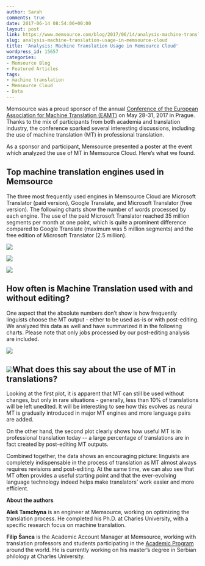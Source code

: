 ```yaml
---
author: Sarah
comments: true
date: 2017-06-14 08:54:06+00:00
layout: post
link: https://www.memsource.com/blog/2017/06/14/analysis-machine-translation-usage-in-memsource-cloud/
slug: analysis-machine-translation-usage-in-memsource-cloud
title: 'Analysis: Machine Translation Usage in Memsource Cloud'
wordpress_id: 15657
categories:
- Memsource Blog
- Featured Articles
tags:
- machine translation
- Memsource Cloud
- Data
---
```


Memsource was a proud sponsor of the annual [Conference of the European Association for Machine Translation (EAMT)](http://ufal.mff.cuni.cz/eamt2017/) on May 28-31, 2017 in Prague. Thanks to the mix of participants from both academia and translation industry, the conference sparked several interesting discussions, including the use of machine translation (MT) in professional translation.

As a sponsor and participant, Memsource presented a poster at the event which analyzed the use of MT in Memsource Cloud. Here’s what we found.<!-- more -->


## Top machine translation engines used in Memsource


The three most frequently used engines in Memsource Cloud are Microsoft Translator (paid version), Google Translate, and Microsoft Translator (free version). The following charts show the number of words processed by each engine. The use of the paid Microsoft Translator reached 35 million segments per month at one point, which is quite a prominent difference compared to Google Translate (maximum was 5 million segments) and the free edition of Microsoft Translator (2.5 million).

[![](http://www.memsource.com/wp-content/uploads/2017/06/MT-paid-Microsoft-e1497429221935.png)](http://www.memsource.com/wp-content/uploads/2017/06/MT-paid-Microsoft.png)

[![](http://www.memsource.com/wp-content/uploads/2017/06/MT-Google-translate-e1497429290836.png)](http://www.memsource.com/wp-content/uploads/2017/06/MT-Google-translate.png)

[![](http://www.memsource.com/wp-content/uploads/2017/06/MT-Free-Microsoft-e1497429756173.png)](http://www.memsource.com/wp-content/uploads/2017/06/MT-Free-Microsoft.png)


## How often is Machine Translation used with and without editing?


One aspect that the absolute numbers don’t show is how frequently linguists choose the MT output - either to be used as-is or with post-editing. We analyzed this data as well and have summarized it in the following charts. Please note that only jobs processed by our post-editing analysis are included.

[![](http://www.memsource.com/wp-content/uploads/2017/06/mt-noedit-e1497429789151-1024x457.png)](http://www.memsource.com/wp-content/uploads/2017/06/mt-noedit.png)


## [![](http://www.memsource.com/wp-content/uploads/2017/06/mt-editing-e1497429821252-1024x473.png)](http://www.memsource.com/wp-content/uploads/2017/06/mt-editing.png)What does this say about the use of MT in translations?


Looking at the first plot, it is apparent that MT can still be used without changes, but only in rare situations - generally, less than 10% of translations will be left unedited. It will be interesting to see how this evolves as neural MT is gradually introduced in major MT engines and more language pairs are added.

On the other hand, the second plot clearly shows how useful MT is in professional translation today -- a large percentage of translations are in fact created by post-editing MT outputs.

Combined together, the data shows an encouraging picture: linguists are completely indispensable in the process of translation as MT almost always requires revisions and post-editing. At the same time, we can also see that MT often provides a useful starting point and that the ever-evolving language technology indeed helps make translators’ work easier and more efficient.

**About the authors**

**Aleš Tamchyna** is an engineer at Memsource, working on optimizing the translation process. He completed his Ph.D. at Charles University, with a specific research focus on machine translation.

**Filip Šanca** is the Academic Account Manager at Memsource, working with translation professors and students participating in the [Academic Program](http://www.memsource.com/blog/category/academy/) around the world. He is currently working on his master’s degree in Serbian philology at Charles University.
